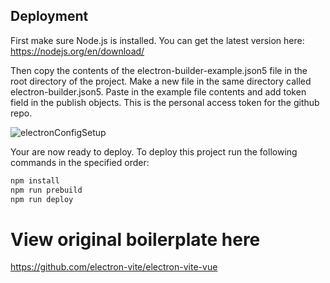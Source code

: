 ## Deployment

First make sure Node.js is installed. You can get the latest version here: https://nodejs.org/en/download/

Then copy the contents of the electron-builder-example.json5 file in the root directory of the project. Make a new file in the same directory called electron-builder.json5. Paste in the example file contents and add token field in the publish objects. This is the personal access token for the github repo.

![electronConfigSetup](https://user-images.githubusercontent.com/102999741/169410756-146d2aa3-6a9c-4e16-9101-536b927d422a.gif)


Your are now ready to deploy. To deploy this project run the following commands in the specified order:

```bash
npm install
npm run prebuild
npm run deploy
```


# View original boilerplate here
https://github.com/electron-vite/electron-vite-vue

